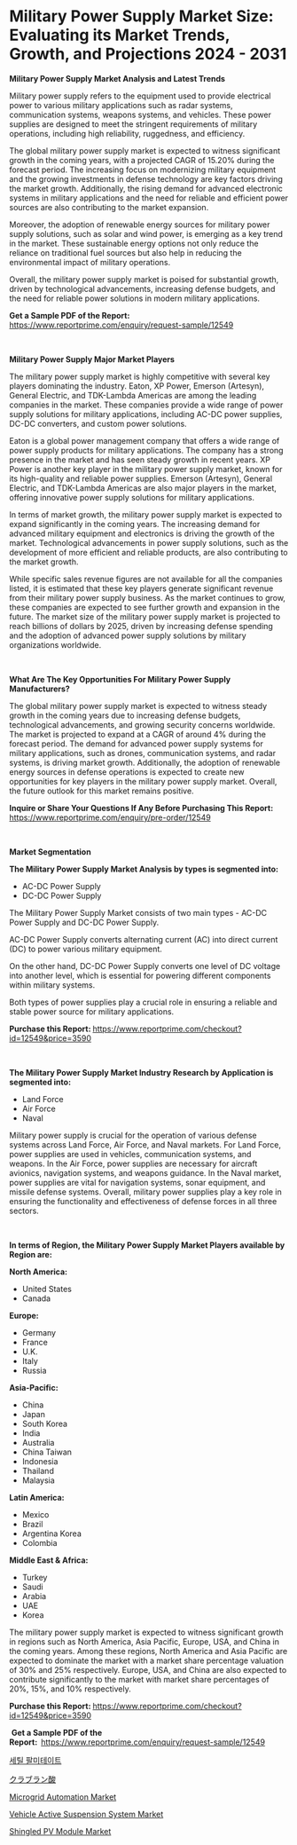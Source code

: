 <p><h1>Military Power Supply Market Size: Evaluating its Market Trends, Growth, and Projections 2024 - 2031</h1></p><p><strong>Military Power Supply Market Analysis and Latest Trends</strong></p>
<p><p>Military power supply refers to the equipment used to provide electrical power to various military applications such as radar systems, communication systems, weapons systems, and vehicles. These power supplies are designed to meet the stringent requirements of military operations, including high reliability, ruggedness, and efficiency.</p><p>The global military power supply market is expected to witness significant growth in the coming years, with a projected CAGR of 15.20% during the forecast period. The increasing focus on modernizing military equipment and the growing investments in defense technology are key factors driving the market growth. Additionally, the rising demand for advanced electronic systems in military applications and the need for reliable and efficient power sources are also contributing to the market expansion.</p><p>Moreover, the adoption of renewable energy sources for military power supply solutions, such as solar and wind power, is emerging as a key trend in the market. These sustainable energy options not only reduce the reliance on traditional fuel sources but also help in reducing the environmental impact of military operations.</p><p>Overall, the military power supply market is poised for substantial growth, driven by technological advancements, increasing defense budgets, and the need for reliable power solutions in modern military applications.</p></p>
<p><strong>Get a Sample PDF of the Report:&nbsp;</strong> <a href="https://www.reportprime.com/enquiry/request-sample/12549">https://www.reportprime.com/enquiry/request-sample/12549</a></p>
<p>&nbsp;</p>
<p><strong>Military Power Supply Major Market Players</strong></p>
<p><p>The military power supply market is highly competitive with several key players dominating the industry. Eaton, XP Power, Emerson (Artesyn), General Electric, and TDK-Lambda Americas are among the leading companies in the market. These companies provide a wide range of power supply solutions for military applications, including AC-DC power supplies, DC-DC converters, and custom power solutions.</p><p>Eaton is a global power management company that offers a wide range of power supply products for military applications. The company has a strong presence in the market and has seen steady growth in recent years. XP Power is another key player in the military power supply market, known for its high-quality and reliable power supplies. Emerson (Artesyn), General Electric, and TDK-Lambda Americas are also major players in the market, offering innovative power supply solutions for military applications.</p><p>In terms of market growth, the military power supply market is expected to expand significantly in the coming years. The increasing demand for advanced military equipment and electronics is driving the growth of the market. Technological advancements in power supply solutions, such as the development of more efficient and reliable products, are also contributing to the market growth.</p><p>While specific sales revenue figures are not available for all the companies listed, it is estimated that these key players generate significant revenue from their military power supply business. As the market continues to grow, these companies are expected to see further growth and expansion in the future. The market size of the military power supply market is projected to reach billions of dollars by 2025, driven by increasing defense spending and the adoption of advanced power supply solutions by military organizations worldwide.</p></p>
<p>&nbsp;</p>
<p><strong>What Are The Key Opportunities For Military Power Supply Manufacturers?</strong></p>
<p><p>The global military power supply market is expected to witness steady growth in the coming years due to increasing defense budgets, technological advancements, and growing security concerns worldwide. The market is projected to expand at a CAGR of around 4% during the forecast period. The demand for advanced power supply systems for military applications, such as drones, communication systems, and radar systems, is driving market growth. Additionally, the adoption of renewable energy sources in defense operations is expected to create new opportunities for key players in the military power supply market. Overall, the future outlook for this market remains positive.</p></p>
<p><strong>Inquire or Share Your Questions If Any Before Purchasing This Report:</strong> <a href="https://www.reportprime.com/enquiry/pre-order/12549">https://www.reportprime.com/enquiry/pre-order/12549</a></p>
<p>&nbsp;</p>
<p><strong>Market Segmentation</strong></p>
<p><strong>The Military Power Supply Market Analysis by types is segmented into:</strong></p>
<p><ul><li>AC-DC Power Supply</li><li>DC-DC Power Supply</li></ul></p>
<p><p>The Military Power Supply Market consists of two main types - AC-DC Power Supply and DC-DC Power Supply. </p><p>AC-DC Power Supply converts alternating current (AC) into direct current (DC) to power various military equipment. </p><p>On the other hand, DC-DC Power Supply converts one level of DC voltage into another level, which is essential for powering different components within military systems.</p><p>Both types of power supplies play a crucial role in ensuring a reliable and stable power source for military applications.</p></p>
<p><strong>Purchase this Report:&nbsp;</strong><a href="https://www.reportprime.com/checkout?id=12549&price=3590">https://www.reportprime.com/checkout?id=12549&price=3590</a></p>
<p>&nbsp;</p>
<p><strong>The Military Power Supply Market Industry Research by Application is segmented into:</strong></p>
<p><ul><li>Land Force</li><li>Air Force</li><li>Naval</li></ul></p>
<p><p>Military power supply is crucial for the operation of various defense systems across Land Force, Air Force, and Naval markets. For Land Force, power supplies are used in vehicles, communication systems, and weapons. In the Air Force, power supplies are necessary for aircraft avionics, navigation systems, and weapons guidance. In the Naval market, power supplies are vital for navigation systems, sonar equipment, and missile defense systems. Overall, military power supplies play a key role in ensuring the functionality and effectiveness of defense forces in all three sectors.</p></p>
<p>&nbsp;</p>
<p><strong>In terms of Region, the Military Power Supply Market Players available by Region are:</strong></p>
<p>
    <p> <strong> North America: </strong>
        <ul>
            <li>United States</li>
            <li>Canada</li>
        </ul>
        </p> 
    <p> <strong> Europe: </strong>
        <ul>
            <li>Germany</li>
            <li>France</li>
            <li>U.K.</li>
            <li>Italy</li>
            <li>Russia</li>
        </ul>
        </p> 
    <p> <strong> Asia-Pacific: </strong>
        <ul>
            <li>China</li>
            <li>Japan</li>
            <li>South Korea</li>
            <li>India</li>
            <li>Australia</li>
            <li>China Taiwan</li>
            <li>Indonesia</li>
            <li>Thailand</li>
            <li>Malaysia</li>
        </ul>
        </p> 
    <p> <strong> Latin America: </strong>
        <ul>
            <li>Mexico</li>
            <li>Brazil</li>
            <li>Argentina Korea</li>
            <li>Colombia</li>
        </ul>
        </p> 
    <p> <strong> Middle East & Africa: </strong>
        <ul>
            <li>Turkey</li>
            <li>Saudi</li>
            <li>Arabia</li>
            <li>UAE</li>
            <li>Korea</li>
        </ul>
    </p>
    </p>
<p><p>The military power supply market is expected to witness significant growth in regions such as North America, Asia Pacific, Europe, USA, and China in the coming years. Among these regions, North America and Asia Pacific are expected to dominate the market with a market share percentage valuation of 30% and 25% respectively. Europe, USA, and China are also expected to contribute significantly to the market with market share percentages of 20%, 15%, and 10% respectively.</p></p>
<p><strong>Purchase this Report: </strong><a href="https://www.reportprime.com/checkout?id=12549&price=3590">https://www.reportprime.com/checkout?id=12549&price=3590</a></p>
<p>&nbsp;<strong>Get a Sample PDF of the Report:&nbsp;&nbsp;</strong><a href="https://www.reportprime.com/enquiry/request-sample/12549">https://www.reportprime.com/enquiry/request-sample/12549</a></p>
<p><strong></strong></p>
<p><p><a href="https://github.com/JonHarrtis67676y/Market-Research-Report-List-1/blob/main/839580914656.md">세틸 팔미테이트</a></p><p><a href="https://github.com/bevdtkn4419963/Market-Research-Report-List-1/blob/main/581061815912.md">クラブラン酸</a></p><p><a href="https://github.com/timeliteaut/Market-Research-Report-List-2/blob/main/microgrid-automation-market.md">Microgrid Automation Market</a></p><p><a href="https://issuu.com/reportprime-2/docs/vehicle-active-suspension-system-market-size-2030.">Vehicle Active Suspension System Market</a></p><p><a href="https://github.com/bobicer/Market-Research-Report-List-2/blob/main/shingled-pv-module-market.md">Shingled PV Module Market</a></p></p>